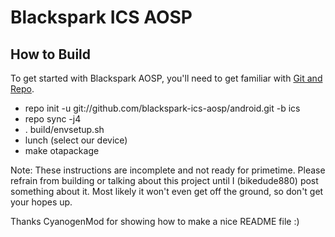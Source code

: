 Blackspark ICS AOSP
==================

How to Build
------------

To get started with Blackspark AOSP, you'll need to get
familiar with [Git and Repo](http://source.android.com/download/using-repo).

* repo init -u git://github.com/blackspark-ics-aosp/android.git -b ics
* repo sync -j4
* . build/envsetup.sh
* lunch (select our device)
* make otapackage

Note: These instructions are incomplete and not ready for primetime.  Please
refrain from building or talking about this project until I (bikedude880)
post something about it.  Most likely it won't even get off the ground, so
don't get your hopes up.

Thanks CyanogenMod for showing how to make a nice README file :)
